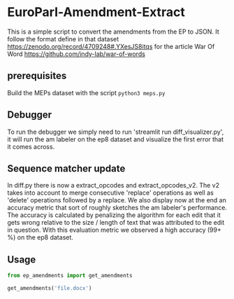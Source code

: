 EuroParl-Amendment-Extract
===========================

This is a simple script to convert the amendments from the EP to JSON.
It follow the format define in that dataset https://zenodo.org/record/4709248#.YXesJS8itqs for the article War Of Word
https://github.com/indy-lab/war-of-words

## prerequisites

Build the MEPs dataset with the script 
`python3 meps.py`


## Debugger

To run the debugger we simply need to run 'streamlit run diff_visualizer.py', it will run the am labeler on the ep8 dataset and visualize the first error that it comes across. 


## Sequence matcher update

In diff.py there is now a extract_opcodes and extract_opcodes_v2. The v2 takes into account to merge consecutive 'replace' operations as well as 'delete' operations followed by a replace. We also display now at the end an accuracy metric that sort of roughly sketches the am labeler's performance. The accuracy is calculated by penalizing the algorithm for each edit that it gets wrong relative to the size / length of text that was attributed to the edit in question. With this evaluation metric we observed a high accuracy (99+ %) on the ep8 dataset. 


## Usage 

```python
from ep_amendments import get_amendments

get_amendments('file.docx')
```
